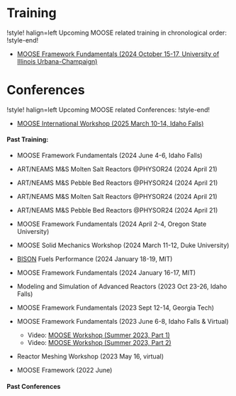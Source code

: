 # Training

!style! halign=left
Upcoming MOOSE related training in chronological order:
!style-end!

- [MOOSE Framework Fundamentals (2024 October 15-17, University of Illinois Urbana-Champaign)](more_detail/MOOSE_2024_10_15-17_UIUC.md)

# Conferences

!style! halign=left
Upcoming MOOSE related Conferences:
!style-end!

- [MOOSE International Workshop (2025 March 10-14, Idaho Falls)](https://inl.gov/mooseworkshop2025/)

#### Past Training:

- MOOSE Framework Fundamentals (2024 June 4-6, Idaho Falls)

- ART/NEAMS M&S Molten Salt Reactors @PHYSOR24 (2024 April 21)

- ART/NEAMS M&S Pebble Bed Reactors @PHYSOR24 (2024 April 21)

- ART/NEAMS M&S Molten Salt Reactors @PHYSOR24 (2024 April 21)

- ART/NEAMS M&S Pebble Bed Reactors @PHYSOR24 (2024 April 21)

- MOOSE Framework Fundamentals (2024 April 2-4, Oregon State University)

- MOOSE Solid Mechanics Workshop (2024 March 11-12, Duke University)

- [BISON](https://mooseframework.inl.gov/bison) Fuels Performance (2024 January 18-19, MIT)

- MOOSE Framework Fundamentals (2024 January 16-17, MIT)

- Modeling and Simulation of Advanced Reactors (2023 Oct 23-26, Idaho Falls)

- MOOSE Framework Fundamentals (2023 Sept 12-14, Georgia Tech)

- MOOSE Framework Fundamentals (2023 June 6-8, Idaho Falls & Virtual)

  - Video: [MOOSE Workshop (Summer 2023, Part 1)](https://www.youtube.com/watch?v=QPuK6OdF2hM)
  - Video: [MOOSE Workshop (Summer 2023, Part 2)](https://www.youtube.com/watch?v=JwbtDXRYPYo)

- Reactor Meshing Workshop (2023 May 16, virtual)
- MOOSE Framework (2022 June)

#### Past Conferences

